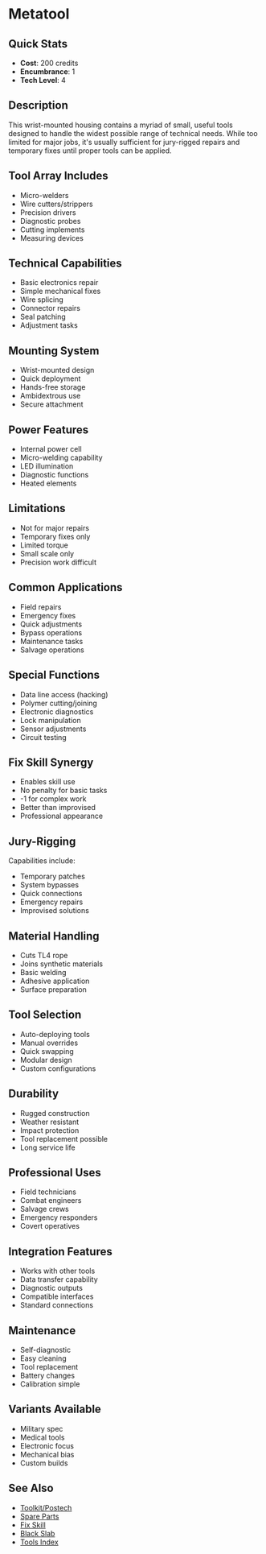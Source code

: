 # Metatool

## Quick Stats
- **Cost**: 200 credits
- **Encumbrance**: 1
- **Tech Level**: 4

## Description
This wrist-mounted housing contains a myriad of small, useful tools designed to handle the widest possible range of technical needs. While too limited for major jobs, it's usually sufficient for jury-rigged repairs and temporary fixes until proper tools can be applied.

## Tool Array Includes
- Micro-welders
- Wire cutters/strippers
- Precision drivers
- Diagnostic probes
- Cutting implements
- Measuring devices

## Technical Capabilities
- Basic electronics repair
- Simple mechanical fixes
- Wire splicing
- Connector repairs
- Seal patching
- Adjustment tasks

## Mounting System
- Wrist-mounted design
- Quick deployment
- Hands-free storage
- Ambidextrous use
- Secure attachment

## Power Features
- Internal power cell
- Micro-welding capability
- LED illumination
- Diagnostic functions
- Heated elements

## Limitations
- Not for major repairs
- Temporary fixes only
- Limited torque
- Small scale only
- Precision work difficult

## Common Applications
- Field repairs
- Emergency fixes
- Quick adjustments
- Bypass operations
- Maintenance tasks
- Salvage operations

## Special Functions
- Data line access (hacking)
- Polymer cutting/joining
- Electronic diagnostics
- Lock manipulation
- Sensor adjustments
- Circuit testing

## Fix Skill Synergy
- Enables skill use
- No penalty for basic tasks
- -1 for complex work
- Better than improvised
- Professional appearance

## Jury-Rigging
Capabilities include:
- Temporary patches
- System bypasses
- Quick connections
- Emergency repairs
- Improvised solutions

## Material Handling
- Cuts TL4 rope
- Joins synthetic materials
- Basic welding
- Adhesive application
- Surface preparation

## Tool Selection
- Auto-deploying tools
- Manual overrides
- Quick swapping
- Modular design
- Custom configurations

## Durability
- Rugged construction
- Weather resistant
- Impact protection
- Tool replacement possible
- Long service life

## Professional Uses
- Field technicians
- Combat engineers
- Salvage crews
- Emergency responders
- Covert operatives

## Integration Features
- Works with other tools
- Data transfer capability
- Diagnostic outputs
- Compatible interfaces
- Standard connections

## Maintenance
- Self-diagnostic
- Easy cleaning
- Tool replacement
- Battery changes
- Calibration simple

## Variants Available
- Military spec
- Medical tools
- Electronic focus
- Mechanical bias
- Custom builds

## See Also
- [Toolkit/Postech](toolkit-postech.md)
- [Spare Parts](spare-parts.md)
- [Fix Skill](../../../character-creation/skills/fix.md)
- [Black Slab](../computing/black-slab.md)
- [Tools Index](../tools-medical/)